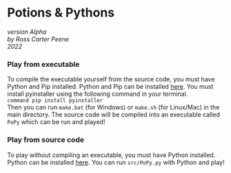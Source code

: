 # Potions & Pythons  

*version Alpha*  
*by Ross Carter Peene*  
*2022*

### Play from executable
To compile the executable yourself from the source code, you must have Python and Pip installed. Python and Pip can be installed [here](https://www.python.org/downloads/).
You must install pyinstaller using the following command in your terminal.  
```command pip install pyinstaller```  
Then you can run `make.bat` (for Windows) or `make.sh` (for Linux/Mac) in the main directory. The source code will be compiled into an executable called `PoPy` which can be run and played!

### Play from source code
To play without compiling an executable, you must have Python installed. Python can be installed [here]([python.org/downloads](https://www.python.org/downloads/)). You can run `src/PoPy.py` with Python and play!
